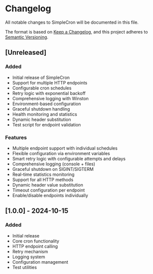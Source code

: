 # Changelog

All notable changes to SimpleCron will be documented in this file.

The format is based on [Keep a Changelog](https://keepachangelog.com/en/1.0.0/),
and this project adheres to [Semantic Versioning](https://semver.org/spec/v2.0.0.html).

## [Unreleased]

### Added
- Initial release of SimpleCron
- Support for multiple HTTP endpoints
- Configurable cron schedules
- Retry logic with exponential backoff
- Comprehensive logging with Winston
- Environment-based configuration
- Graceful shutdown handling
- Health monitoring and statistics
- Dynamic header substitution
- Test script for endpoint validation

### Features
- Multiple endpoint support with individual schedules
- Flexible configuration via environment variables
- Smart retry logic with configurable attempts and delays
- Comprehensive logging (console + files)
- Graceful shutdown on SIGINT/SIGTERM
- Real-time statistics monitoring
- Support for all HTTP methods
- Dynamic header value substitution
- Timeout configuration per endpoint
- Enable/disable endpoints individually

## [1.0.0] - 2024-10-15

### Added
- Initial release
- Core cron functionality
- HTTP endpoint calling
- Retry mechanism
- Logging system
- Configuration management
- Test utilities
